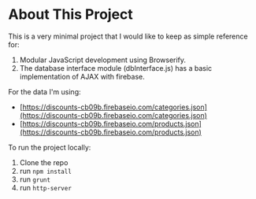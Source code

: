 # About This Project

This is a very minimal project that I would like to keep as simple reference for:
1. Modular JavaScript development using Browserify.
2. The database interface module (dbInterface.js) has a basic implementation of AJAX with firebase.

For the data I'm using:
- [https://discounts-cb09b.firebaseio.com/categories.json](https://discounts-cb09b.firebaseio.com/categories.json)
- [https://discounts-cb09b.firebaseio.com/products.json](https://discounts-cb09b.firebaseio.com/products.json)

To run the project locally:
1. Clone the repo
2. run `npm install`
3. run `grunt`
4. run `http-server`